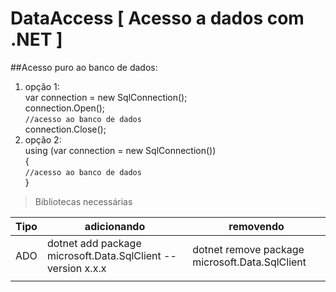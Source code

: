 # DataAccess [ Acesso a dados com .NET ]

##Acesso puro ao banco de dados: 

1. opção 1: </br>
  var connection = new SqlConnection();</br>
            connection.Open();</br>
                `//acesso ao banco de dados`</br>
            connection.Close();</br>
2. opção 2: </br>
            using (var connection = new SqlConnection())</br>
            {</br>
                `//acesso ao banco de dados`</br>
            }</br>

 > Bibliotecas necessárias


| Tipo | adicionando  | removendo                                             |
|--- | --- | ----------------------------------------------------- |
| ADO | dotnet add package microsoft.Data.SqlClient --version x.x.x  | dotnet remove package microsoft.Data.SqlClient |
|  |   |        |
